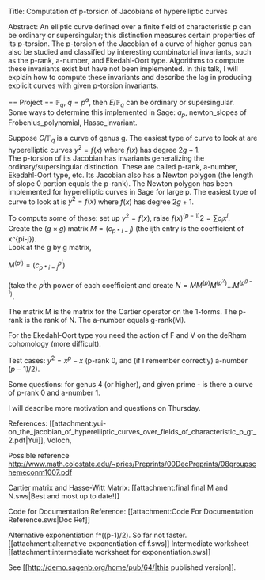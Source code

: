 Title: Computation of p-torsion of Jacobians of hyperelliptic curves

Abstract: An elliptic curve defined over a finite field of characteristic p can be ordinary or supersingular; this distinction measures certain properties of its p-torsion.  The p-torsion of the Jacobian of a curve of higher genus can also be studied and classified by interesting combinatorial invariants, such as the p-rank, a-number, and Ekedahl-Oort type.  Algorithms to compute these invariants exist but have not been implemented.  In this talk, I will explain how to compute these invariants and describe the lag in producing explicit curves with given p-torsion invariants.


== Project ==
$\mathbb{F}_q$, $q = p^a$, then $E/\mathbb{F}_q$ can be ordinary or supersingular.  
Some ways to determine this implemented in Sage: $a_p$, newton_slopes of Frobenius_polynomial, Hasse_invariant.

Suppose $C/\mathbb{F}_q$ is a curve of genus g.  The easiest type of curve to look at are hyperelliptic curves 
$y^2=f(x)$ where $f(x)$ has degree $2g+1$.  
The p-torsion of its Jacobian has invariants generalizing the ordinary/supersingular distinction.  These are called p-rank, a-number, Ekedahl-Oort type, etc.  Its Jacobian also has a Newton polygon (the length of slope 0 portion equals the p-rank).  The Newton polygon has been implemented for hyperelliptic curves in Sage for large p.  The easiest type of curve to look at is $y^2 = f(x)$ where $f(x)$ has degree $2g+1$. 

To compute some of these: 
set up $y^2 = f(x)$, raise $f(x)^{(p-1)}{2} = \sum c_i x^i$.  
Create the $(g\times g)$ matrix $M = (c_{p*i-j})$ (the ijth entry is the coefficient of x^{pi-j}).  
Look at the g by g matrix, 

$M^{(p^i)} = (c_{p*i-j}^{p^i})$ 

(take the $p^i$th power of each coefficient and create $N = M M^{(p)} M^{(p^2)} ... M^{(p^{g-1})}$.

The matrix M is the matrix for the Cartier operator on the 1-forms.
The p-rank is the rank of N.
The a-number equals g-rank(M).

For the Ekedahl-Oort type you need the action of F and V on the deRham cohomology (more difficult).

Test cases: $y^2=x^p-x$ (p-rank 0, and (if I remember correctly) a-number $(p-1)/2$).

Some questions: for genus 4 (or higher), and given prime - is there a curve of p-rank 0 and a-number 1.

I will describe more motivation and questions on Thursday.

References: [[attachment:yui-on_the_jacobian_of_hyperelliptic_curves_over_fields_of_characteristic_p_gt_2.pdf|Yui]], Voloch, 

Possible reference http://www.math.colostate.edu/~pries/Preprints/00DecPreprints/08groupschemeconm1007.pdf


Cartier matrix and Hasse-Witt Matrix: [[attachment:final final M and N.sws|Best and most up to date!]]

Code for Documentation Reference: [[attachment:Code For Documentation Reference.sws|Doc Ref]]


Alternative exponentiation f^((p-1)/2). So far not faster. [[attachment:alternative exponentiation of f.sws]]
Intermediate worksheet [[attachment:intermediate worksheet for exponentiation.sws]]

See [[http://demo.sagenb.org/home/pub/64/|this published version]].
